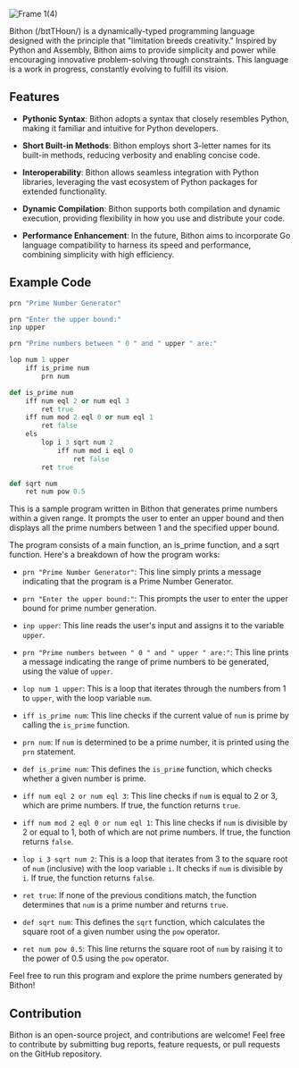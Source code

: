 ![Frame 1(4)](https://github.com/MiraslauKavaliou/Bithon/assets/26364458/e6b9b4fa-a445-47ab-add2-455035be7b71)

Bithon (/bɪtTHoʊn/) is a dynamically-typed programming language designed with the principle that "limitation breeds creativity." Inspired by Python and Assembly, Bithon aims to provide simplicity and power while encouraging innovative problem-solving through constraints. This language is a work in progress, constantly evolving to fulfill its vision.

## Features

- **Pythonic Syntax**: Bithon adopts a syntax that closely resembles Python, making it familiar and intuitive for Python developers.

- **Short Built-in Methods**: Bithon employs short 3-letter names for its built-in methods, reducing verbosity and enabling concise code.

- **Interoperability**: Bithon allows seamless integration with Python libraries, leveraging the vast ecosystem of Python packages for extended functionality.

- **Dynamic Compilation**: Bithon supports both compilation and dynamic execution, providing flexibility in how you use and distribute your code.

- **Performance Enhancement**: In the future, Bithon aims to incorporate Go language compatibility to harness its speed and performance, combining simplicity with high efficiency.

## Example Code

```ruby
prn "Prime Number Generator"

prn "Enter the upper bound:"
inp upper

prn "Prime numbers between " 0 " and " upper " are:"

lop num 1 upper
    iff is_prime num
        prn num

def is_prime num
    iff num eql 2 or num eql 3
        ret true
    iff num mod 2 eql 0 or num eql 1
        ret false
    els
        lop i 3 sqrt num 2
            iff num mod i eql 0
                ret false
        ret true

def sqrt num
    ret num pow 0.5
```

This is a sample program written in Bithon that generates prime numbers within a given range. It prompts the user to enter an upper bound and then displays all the prime numbers between 1 and the specified upper bound.

The program consists of a main function, an is_prime function, and a sqrt function. Here's a breakdown of how the program works:

- `prn "Prime Number Generator"`: This line simply prints a message indicating that the program is a Prime Number Generator.

- `prn "Enter the upper bound:"`: This prompts the user to enter the upper bound for prime number generation.

- `inp upper`: This line reads the user's input and assigns it to the variable `upper`.

- `prn "Prime numbers between " 0 " and " upper " are:"`: This line prints a message indicating the range of prime numbers to be generated, using the value of `upper`.

- `lop num 1 upper`: This is a loop that iterates through the numbers from 1 to `upper`, with the loop variable `num`.

- `iff is_prime num`: This line checks if the current value of `num` is prime by calling the `is_prime` function.

- `prn num`: If `num` is determined to be a prime number, it is printed using the `prn` statement.

- `def is_prime num`: This defines the `is_prime` function, which checks whether a given number is prime.

- `iff num eql 2 or num eql 3`: This line checks if `num` is equal to 2 or 3, which are prime numbers. If true, the function returns `true`.

- `iff num mod 2 eql 0 or num eql 1`: This line checks if `num` is divisible by 2 or equal to 1, both of which are not prime numbers. If true, the function returns `false`.

- `lop i 3 sqrt num 2`: This is a loop that iterates from 3 to the square root of `num` (inclusive) with the loop variable `i`. It checks if `num` is divisible by `i`. If true, the function returns `false`.

- `ret true`: If none of the previous conditions match, the function determines that `num` is a prime number and returns `true`.

- `def sqrt num`: This defines the `sqrt` function, which calculates the square root of a given number using the `pow` operator.

- `ret num pow 0.5`: This line returns the square root of `num` by raising it to the power of 0.5 using the `pow` operator.

Feel free to run this program and explore the prime numbers generated by Bithon!

## Contribution

Bithon is an open-source project, and contributions are welcome! Feel free to contribute by submitting bug reports, feature requests, or pull requests on the GitHub repository.
